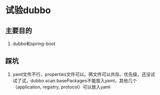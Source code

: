 # 试验dubbo

## 主要目的

1. dubbo和spring-boot

## 踩坑

1. yaml文件不行，properties文件可以。两文件可以共存。优先级，还没试  
试了试，dubbo.scan.basePackages不能放入yaml，其他几个（application, registry, protocol）可以放入yaml